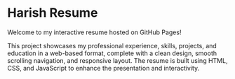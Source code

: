 # Harish Resume
Welcome to my interactive resume hosted on GitHub Pages! 

This project showcases my professional experience, skills, projects, and education in a web-based format, complete with a clean design, smooth scrolling navigation, and responsive layout. The resume is built using HTML, CSS, and JavaScript to enhance the presentation and interactivity.
